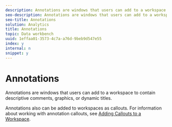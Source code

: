 ```yaml
---
description: Annotations are windows that users can add to a workspace to contain descriptive comments, graphics, or dynamic titles.
seo-description: Annotations are windows that users can add to a workspace to contain descriptive comments, graphics, or dynamic titles.
seo-title: Annotations
solution: Analytics
title: Annotations
topic: Data workbench
uuid: 1effaa01-3573-4c7a-a76d-9beb9d547e55
index: y
internal: n
snippet: y
---
```


# Annotations

Annotations are windows that users can add to a workspace to contain descriptive comments, graphics, or dynamic titles.

 Annotations also can be added to workspaces as callouts. For information about working with annotation callouts, see [Adding Callouts to a Workspace](../../c_vis/c_call_wkspc.md#concept_212B09E763044D938987B4A9C658ADC0). 
